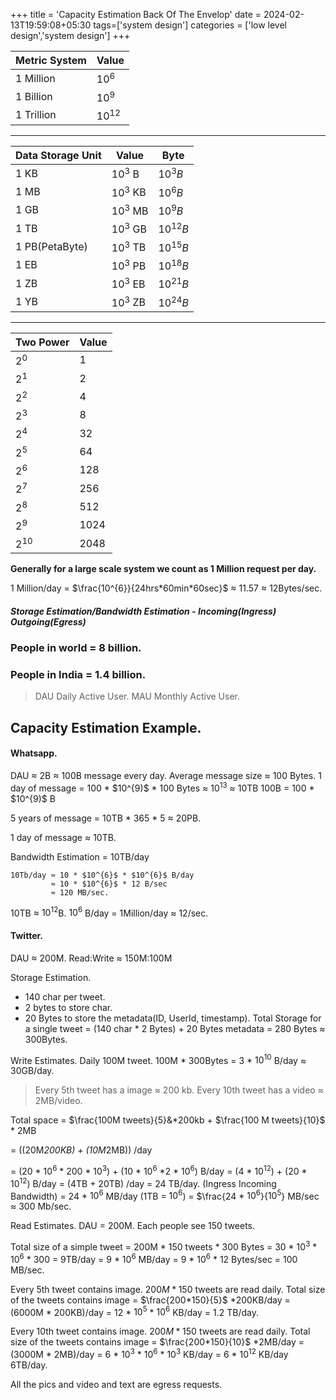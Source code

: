 +++
title = 'Capacity Estimation Back Of The Envelop'
date = 2024-02-13T19:59:08+05:30
tags=['system design']
categories = ['low level design','system design']
+++

|Metric System|Value|
|---|---|
|1 Million|${10^6}$|
|1 Billion|${10^9}$|
|1 Trillion|$10^{12}$|

---

| Data Storage Unit | Value       | Byte       |
|-------------------|-------------|------------|
| 1 KB              | $10^{3}$ B  | $10^{3}B$  |
| 1 MB              | $10^{3}$ KB | $10^{6}B$  |
| 1 GB              | $10^{3}$ MB | $10^{9}B$  |
| 1 TB              | $10^{3}$ GB | $10^{12}B$ |
| 1 PB(PetaByte)    | $10^{3}$ TB | $10^{15}B$ |
| 1 EB              | $10^{3}$ PB | $10^{18}B$ |
| 1 ZB              | $10^{3}$ EB | $10^{21}B$ |
| 1 YB              | $10^{3}$ ZB | $10^{24}B$ |

---

| Two Power | Value |
|-----------|-------|
| $2^{0}$   | 1     |
| $2^{1}$   | 2     |
| $2^{2}$   | 4     |
| $2^{3}$   | 8     |
| $2^{4}$   | 32    |
| $2^{5}$   | 64    |
| $2^{6}$   | 128   |
| $2^{7}$   | 256   |
| $2^{8}$   | 512   |
| $2^{9}$   | 1024  |
| $2^{10}$  | 2048  |

**Generally for a large scale system we count as 1 Million request per day.**

1 Million/day = $\frac{10^{6}}{24hrs*60min*60sec}$ ≈ 11.57 ≈ 12Bytes/sec.

##### Storage Estimation/Bandwidth Estimation - Incoming(Ingress) Outgoing(Egress)

### People in world = 8 billion.
### People in India = 1.4 billion.

> DAU Daily Active User.
> MAU Monthly Active User.

## Capacity Estimation Example.
#### Whatsapp.
DAU ≈ 2B ≈ 100B message every day.
Average message size ≈ 100 Bytes.
1 day of message = 100 * $10^{9)$ * 100 Bytes ≈ $10^{13}$ ≈ 10TB
100B = 100 * $10^{9)$ B  

5 years of message = 10TB * 365 * 5 ≈ 20PB.

1 day of message ≈ 10TB.

Bandwidth Estimation = 10TB/day 
```
10Tb/day ≈ 10 * $10^{6}$ * $10^{6}$ B/day 
         ≈ 10 * $10^{6}$ * 12 B/sec
         ≈ 120 MB/sec.
```

10TB ≈ $10^{12}$B.
$10^{6}$ B/day = 1Million/day ≈ 12/sec.

#### Twitter.
DAU ≈ 200M.
Read:Write ≈ 150M:100M

Storage Estimation.
- 140 char per tweet.
- 2 bytes to store char.
- 20 Bytes to store the metadata(ID, UserId, timestamp).
Total Storage for a single tweet = (140 char * 2 Bytes) + 20 Bytes metadata = 280 Bytes ≈ 300Bytes.

Write Estimates.
Daily 100M tweet.
100M * 300Bytes = 3 * $10^{10}$ B/day ≈ 30GB/day.


> Every 5th tweet has a image ≈ 200 kb.
> Every 10th tweet has a video ≈ 2MB/video.

Total space = $\frac{100M tweets}{5}&*200kb +  $\frac{100 M tweets}{10}$ * 2MB

= ((20M*200KB) + (10M*2MB)) /day 

= (20 * $10^6$ * 200 * $10^{3}$) + (10 * $10^{6}$ *2 * $10^{6}$) B/day
= (4 * $10^{12}$) + (20 * $10^{12}$) B/day
= (4TB + 20TB) /day
= 24 TB/day. (Ingress Incoming Bandwidth)
= 24 * $10^{6}$ MB/day (1TB = $10^{6}$)
= $\frac{24 * $10^{6}$}{$10^{5}$} MB/sec
≈ 300 Mb/sec.

Read Estimates.
DAU = 200M.
Each people see 150 tweets.

Total size of a simple tweet = 200M * 150 tweets * 300 Bytes = 30 * $10^{3}$ * $10^{6}$ * 300 = 9TB/day = 9 * $10^{6}$ MB/day = 9 * $10^{6}$ * 12 Bytes/sec = 100 MB/sec.

Every 5th tweet contains image. $200M*150$ tweets are read daily.
Total size of the tweets contains image = $\frac{200*150}{5}$ *200KB/day = (6000M * 200KB)/day = 12 * $10^{5}$ * $10^{6}$ KB/day = 1.2 TB/day.

Every 10th tweet contains image. $200M*150$ tweets are read daily.
Total size of the tweets contains image = $\frac{200*150}{10}$ *2MB/day = (3000M * 2MB)/day = 6 * $10^{3}$ * $10^{6}$ * $10^{3}$ KB/day = 6 * $10^{12}$ KB/day  6TB/day.


All the pics and video and text are egress requests.


